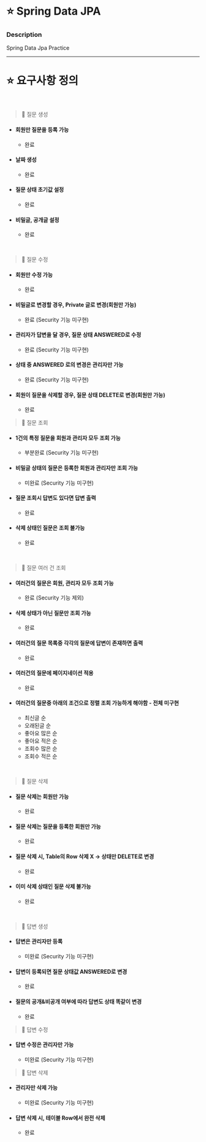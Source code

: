 # ⭐ Spring Data JPA

### Description
Spring Data Jpa Practice

---

# ⭐ 요구사항 정의

<br>

> 📌 질문 생성

- #### 회원만 질문을 등록 가능
    - 완료
- #### 날짜 생성
    - 완료
- #### 질문 상태 초기값 설정
    - 완료
- #### 비밀글, 공개글 설정
    - 완료

<br>

> 📌 질문 수정

- #### 회원만 수정 가능
    - 완료
- #### 비밀글로 변경할 경우, Private 글로 변경(회원만 가능)
    - 완료 (Security 기능 미구현)
- #### 관리자가 답변을 달 경우, 질문 상태 ANSWERED로 수정
    - 완료 (Security 기능 미구현)
- #### 상태 중 ANSWERED 로의 변경은 관리자만 가능
    - 완료 (Security 기능 미구현)
- #### 회원이 질문을 삭제할 경우, 질문 상태 DELETE로 변경(회원만 가능)
    - 완료

> 📌 질문 조회

- #### 1건의 특정 질문을 회원과 관리자 모두 조회 가능
    - 부분완료 (Security 기능 미구현)
- #### 비밀글 상태의 질문은 등록한 회원과 관리자만 조회 가능
    - 미완료 (Security 기능 미구현)
- #### 질문 조회시 답변도 있다면 답변 출력
    - 완료
- #### 삭제 상태인 질문은 조회 불가능
    - 완료

<br>

> 📌 질문 여러 건 조회

- #### 여러건의 질문은 회원, 관리자 모두 조회 가능
    - 완료 (Security 기능 제외)
- #### 삭제 상태가 아닌 질문만 조회 가능
    - 완료
- #### 여러건의 질문 목록중 각각의 질문에 답변이 존재하면 출력
    - 완료
- #### 여러건의 질문에 페이지네이션 적용
    - 완료
- #### 여러건의 질문중 아래의 조건으로 정렬 조회 가능하게 해야함 - 전체 미구현
    - 최신글 순
    - 오래된글 순
    - 좋아요 많은 순
    - 좋아요 적은 순
    - 조회수 많은 순
    - 조회수 적은 순

<br>

> 📌 질문 삭제

- #### 질문 삭제는 회원만 가능
    - 완료
- #### 질문 삭제는 질문을 등록한 회원만 가능
    - 완료
- #### 질문 삭제 시, Table의 Row 삭제 X -> 상태만 DELETE로 변경
    - 완료
- #### 이미 삭제 상태인 질문 삭제 불가능
    - 완료

<br>

> 📌 답변 생성

- #### 답변은 관리자만 등록
    - 미완료 (Security 기능 미구현)
- #### 답변이 등록되면 질문 상태값 ANSWERED로 변경
    - 완료
- #### 질문의 공개&비공개 여부에 따라 답변도 상태 똑같이 변경
    - 완료

> 📌 답변 수정

- #### 답변 수정은 관리자만 가능
    - 미완료 (Security 기능 미구현)

> 📌 답변 삭제

- #### 관리자만 삭제 가능
    - 미완료 (Security 기능 미구현)
- #### 답변 삭제 시, 테이블 Row에서 완전 삭제
    - 완료
